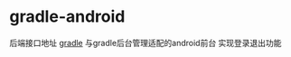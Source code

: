 # gradle-android
后端接口地址 [gradle](http://81.68.234.21:8080/doc.html)
与gradle后台管理适配的android前台 实现登录退出功能
